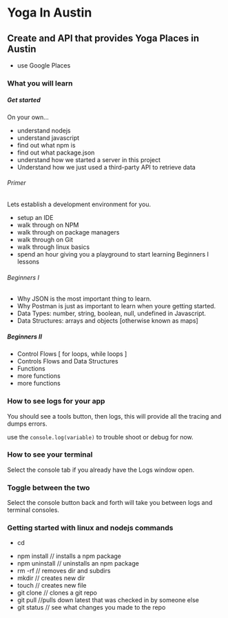 Yoga In Austin
===============


## Create and API that provides Yoga Places in Austin

- use Google Places

### What you will learn

##### Get started 

On your own...

- understand nodejs 
- understand javascript
- find out what npm is
- find out what package.json
- understand how we started a server in this project
- Understand how we just used a third-party API to retrieve data


###### Primer

Lets establish a development environment for you.

- setup an IDE 
- walk through on NPM
- walk through on package managers 
- walk through on Git
- walk through linux basics
- spend an hour giving you a playground to start learning Beginners I lessons

###### Beginners I

- Why JSON is the most important thing to learn.
- Why Postman is just as important to learn when youre getting started.
- Data Types: number, string, boolean, null, undefined in Javascript.
- Data Structures: arrays and objects [otherwise known as maps]

##### Beginners II 


- Control Flows [ for loops, while loops ]
- Controls Flows and Data Structures
- Functions
- more functions 
- more functions 





### How to see logs for your app

You should see a tools button, then logs, this will provide all the tracing and dumps errors.

use the ```console.log(variable)``` to trouble shoot or debug for now. 

### How to see your terminal

Select the  console tab if you already have the Logs window open. 

### Toggle between the two 

Select the console button back and forth will take you between logs and terminal consoles.


### Getting started with linux and nodejs commands 

- cd <dir>
- npm install <package name> // installs a npm package 
- npm uninstall <package name> // uninstalls an npm package
- rm -rf <directory name>  // removes dir and subdirs 
- mkdir <dirname> // creates new dir
- touch <filename> // creates new file 
- git clone <git url> // clones a git repo
- git pull //pulls down latest that was checked in by someone else
- git status // see what changes you made to the repo





